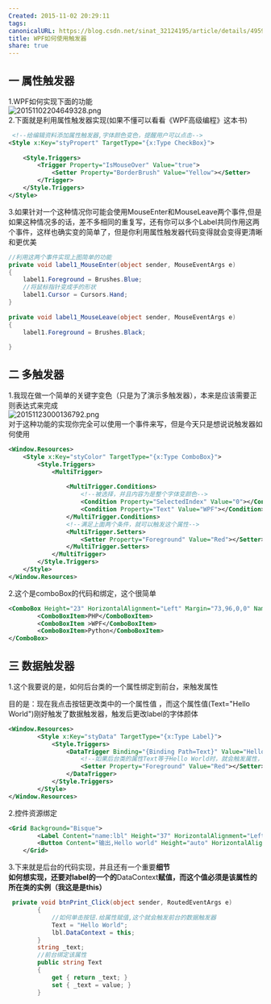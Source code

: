 ```yaml
---  
Created: 2015-11-02 20:29:11  
tags:   
canonicalURL: https://blog.csdn.net/sinat_32124195/article/details/49591553  
title: WPF如何使用触发器  
share: true  
---  
```

  
## 一 属性触发器  
1.WPF如何实现下面的功能  
![20151102204649328.png](/images/20151102204649328.png)  
2.下面就是利用属性触发器实现(如果不懂可以看看《WPF高级编程》这本书)  
```xml  
 <!--给编辑资料添加属性触发器,字体颜色变色，提醒用户可以点击-->  
<Style x:Key="styPropert" TargetType="{x:Type CheckBox}">  
	  
	<Style.Triggers>  
		<Trigger Property="IsMouseOver" Value="true">  
			<Setter Property="BorderBrush" Value="Yellow"></Setter>  
		</Trigger>  
	</Style.Triggers>  
</Style>  
```  
3.如果针对一个这种情况你可能会使用MouseEnter和MouseLeave两个事件,但是如果这种情况多的话，差不多相同的重复写，还有你可以多个Label共同作用这两个事件，这样也确实变的简单了，但是你利用属性触发器代码变得就会变得更清晰和更优美  
```C#  
//利用这两个事件实现上图简单的功能  
private void label1_MouseEnter(object sender, MouseEventArgs e)  
{  
	label1.Foreground = Brushes.Blue;  
	//将鼠标指针变成手的形状  
	label1.Cursor = Cursors.Hand;  
}  
  
private void label1_MouseLeave(object sender, MouseEventArgs e)  
{  
	label1.Foreground = Brushes.Black;  
  
}  
```  
## 二 多触发器   
1.我现在做一个简单的关键字变色（只是为了演示多触发器），本来是应该需要正则表达式来完成  
![20151123000136792.png](/images/20151123000136792.png)  
对于这种功能的实现你完全可以使用一个事件来写，但是今天只是想说说触发器如何使用  
```xml  
<Window.Resources>  
	<Style x:Key="styColor" TargetType="{x:Type ComboBox}">  
		<Style.Triggers>  
			<MultiTrigger>  
			     
				<MultiTrigger.Conditions>  
					<!--被选择，并且内容为是整个字体变颜色-->  
					<Condition Property="SelectedIndex" Value="0"></Condition>  
					<Condition Property="Text" Value="WPF"></Condition>  
				</MultiTrigger.Conditions>  
				<!--满足上面两个条件，就可以触发这个属性-->  
				<MultiTrigger.Setters>  
					<Setter Property="Foreground" Value="Red"></Setter>  
				</MultiTrigger.Setters>  
			</MultiTrigger>  
		</Style.Triggers>  
	</Style>  
</Window.Resources>  
```  
2.这个是comboBox的代码和绑定，这个很简单  
```xml  
<ComboBox Height="23" HorizontalAlignment="Left" Margin="73,96,0,0" Name="comboBox1" VerticalAlignment="Top" Width="120" Style="{StaticResource styColor}" SelectedIndex="0">  
		<ComboBoxItem>PHP</ComboBoxItem>  
		<ComboBoxItem >WPF</ComboBoxItem>  
		<ComboBoxItem>Python</ComboBoxItem>  
</ComboBox>  
```  
  
## 三 数据触发器  
1.这个我要说的是，如何后台类的一个属性绑定到前台，来触发属性  
  
目的是：现在我点击按钮更改类中的一个属性值 ，而这个属性值(Text="Hello World")刚好触发了数据触发器，触发后更改label的字体颜体  
```xml  
<Window.Resources>  
        <Style x:Key="styData" TargetType="{x:Type Label}">  
            <Style.Triggers>  
                <DataTrigger Binding="{Binding Path=Text}" Value="Hello World">  
                    <!--如果后台类的属性Text等于Hello World时，就会触发属性，将字体颜色改变红色-->  
                    <Setter Property="Foreground" Value="Red"></Setter>  
                </DataTrigger>  
            </Style.Triggers>  
        </Style>  
</Window.Resources>  
```  
2.控件资源绑定  
```xml  
<Grid Background="Bisque">  
        <Label Content="name:lbl" Height="37" HorizontalAlignment="Left" Margin="224,110,0,0" Name="lbl" VerticalAlignment="Top" Width="auto" Style="{StaticResource styData}" />  
        <Button Content="输出,Hello world" Height="auto" HorizontalAlignment="Left" Margin="224,204,0,0" Name="btnPrint" VerticalAlignment="Top" Width="auto" Click="btnPrint_Click" />  
    </Grid>  
```  
3.下来就是后台的代码实现，并且还有一个重要**细节**  
**如何想实现，还要对label的一个的**DataContext**赋值，而这个值必须是该属性的所在类的实例（我这是是this）**  
```c#  
 private void btnPrint_Click(object sender, RoutedEventArgs e)  
        {  
            //如何单击按钮.给属性赋值,这个就会触发前台的数据触发器  
            Text = "Hello World";  
            lbl.DataContext = this;  
        }  
        string _text;  
        //前台绑定该属性  
        public string Text  
        {  
            get { return _text; }  
            set { _text = value; }  
        }  
```